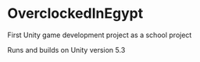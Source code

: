 # OverclockedInEgypt
First Unity game development project as a school project


Runs and builds on Unity version 5.3